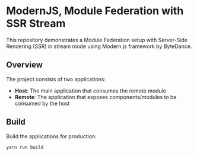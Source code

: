 # ModernJS, Module Federation with SSR Stream

This repository demonstrates a Module Federation setup with Server-Side Rendering (SSR) in stream mode using Modern.js framework by ByteDance.

## Overview

The project consists of two applications:

- **Host**: The main application that consumes the remote module
- **Remote**: The application that exposes components/modules to be consumed by the host

## Build

Build the applications for production:

```bash
yarn run build
```
